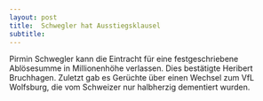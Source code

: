 ```yaml
---
layout: post
title:  Schwegler hat Ausstiegsklausel
subtitle:  
---
```


Pirmin Schwegler kann die Eintracht für eine festgeschriebene Ablösesumme in Millionenhöhe verlassen. Dies bestätigte Heribert Bruchhagen. Zuletzt gab es Gerüchte über einen Wechsel zum VfL Wolfsburg, die vom Schweizer nur halbherzig dementiert wurden. 


